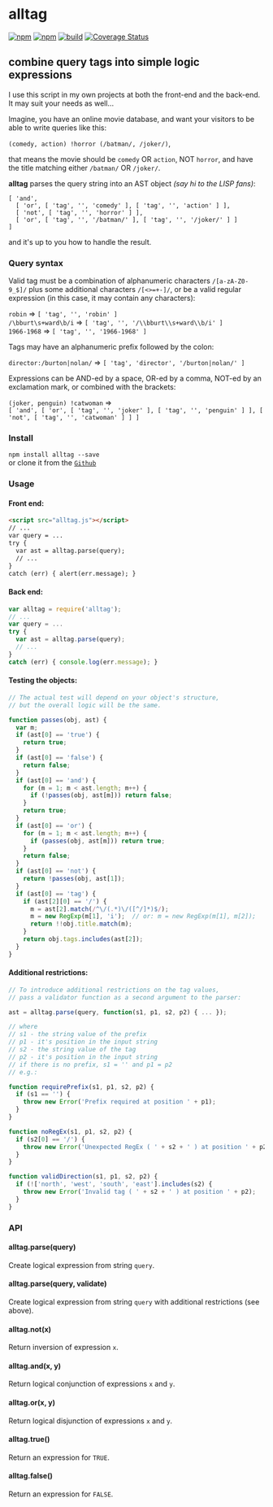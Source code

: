 # alltag
[![npm](https://img.shields.io/npm/v/alltag.svg)](https://www.npmjs.com/package/alltag)
[![npm](https://img.shields.io/npm/dt/alltag.svg)](https://www.npmjs.com/package/alltag)
[![build](https://github.com/jazz-soft/alltag/actions/workflows/build.yml/badge.svg)](https://github.com/jazz-soft/alltag/actions)
[![Coverage Status](https://coveralls.io/repos/github/jazz-soft/alltag/badge.svg?branch=master)](https://coveralls.io/github/jazz-soft/alltag?branch=master)

## combine query tags into simple logic expressions

I use this script in my own projects at both the front-end and the back-end. It may suit your needs as well...

Imagine, you have an online movie database,
and want your visitors to be able to write queries like this:

`(comedy, action) !horror (/batman/, /joker/)`,

that means the movie should be `comedy` OR `action`, NOT `horror`,
and have the title matching either `/batman/` OR `/joker/`.

**alltag** parses the query string into an AST object *(say hi to the LISP fans)*:
```
[ 'and',
  [ 'or', [ 'tag', '', 'comedy' ], [ 'tag', '', 'action' ] ],
  [ 'not', [ 'tag', '', 'horror' ] ],
  [ 'or', [ 'tag', '', '/batman/' ], [ 'tag', '', '/joker/' ] ]
]
```

and it's up to you how to handle the result.

### Query syntax

Valid tag must be a combination of alphanumeric characters `/[a-zA-Z0-9_$]/` plus some additional characters `/[<>=+-]/`,
or be a valid regular expression (in this case, it may contain any characters):

`robin` => `[ 'tag', '', 'robin' ]`  
`/\bburt\s+ward\b/i` => `[ 'tag', '', '/\\bburt\\s+ward\\b/i' ]`  
`1966-1968` => `[ 'tag', '', '1966-1968' ]`

Tags may have an alphanumeric prefix followed by the colon:

`director:/burton|nolan/` => `[ 'tag', 'director', '/burton|nolan/' ]`

Expressions can be AND-ed by a space, OR-ed by a comma, NOT-ed by an exclamation mark, or combined with the brackets:

`(joker, penguin) !catwoman` =>  
`[ 'and', [ 'or', [ 'tag', '', 'joker' ], [ 'tag', '', 'penguin' ] ], [ 'not', [ 'tag', '', 'catwoman' ] ] ]`

### Install

`npm install alltag --save`  
or clone it from the [`Github`](https://github.com/jazz-soft/alltag)

### Usage

#### Front end:

```html
<script src="alltag.js"></script>
// ...
var query = ...
try {
  var ast = alltag.parse(query);
  // ...
}
catch (err) { alert(err.message); }
```

#### Back end:

```js
var alltag = require('alltag');
// ...
var query = ...
try {
  var ast = alltag.parse(query);
  // ...
}
catch (err) { console.log(err.message); }
```

#### Testing the objects:

```js
// The actual test will depend on your object's structure,
// but the overall logic will be the same.

function passes(obj, ast) {
  var m;
  if (ast[0] == 'true') {
    return true;
  }
  if (ast[0] == 'false') {
    return false;
  }
  if (ast[0] == 'and') {
    for (m = 1; m < ast.length; m++) {
      if (!passes(obj, ast[m])) return false;
    }
    return true;
  }
  if (ast[0] == 'or') {
    for (m = 1; m < ast.length; m++) {
      if (passes(obj, ast[m])) return true;
    }
    return false;
  }
  if (ast[0] == 'not') {
    return !passes(obj, ast[1]);
  }
  if (ast[0] == 'tag') {
    if (ast[2][0] == '/') {
      m = ast[2].match(/^\/(.*)\/([^/]*)$/);
      m = new RegExp(m[1], 'i');  // or: m = new RegExp(m[1], m[2]);
      return !!obj.title.match(m);
    }
    return obj.tags.includes(ast[2]);
  }
}
```

#### Additional restrictions:

```js
// To introduce additional restrictions on the tag values,
// pass a validator function as a second argument to the parser:

ast = alltag.parse(query, function(s1, p1, s2, p2) { ... });

// where
// s1 - the string value of the prefix
// p1 - it's position in the input string
// s2 - the string value of the tag
// p2 - it's position in the input string
// if there is no prefix, s1 = '' and p1 = p2
// e.g.:

function requirePrefix(s1, p1, s2, p2) {
  if (s1 == '') {
    throw new Error('Prefix required at position ' + p1);
  }
}

function noRegEx(s1, p1, s2, p2) {
  if (s2[0] == '/') {
    throw new Error('Unexpected RegEx ( ' + s2 + ' ) at position ' + p2);
  }
}

function validDirection(s1, p1, s2, p2) {
  if (!['north', 'west', 'south', 'east'].includes(s2) {
    throw new Error('Invalid tag ( ' + s2 + ' ) at position ' + p2);
  }
}
```

### API

#### alltag.parse(query)

Create logical expression from string `query`.

#### alltag.parse(query, validate)

Create logical expression from string `query` with additional restrictions (see above).

#### alltag.not(x)

Return inversion of expression `x`.

#### alltag.and(x, y)

Return logical conjunction of expressions `x` and `y`.

#### alltag.or(x, y)

Return logical disjunction of expressions `x` and `y`.

#### alltag.true()

Return an expression for `TRUE`.

#### alltag.false()

Return an expression for `FALSE`.
